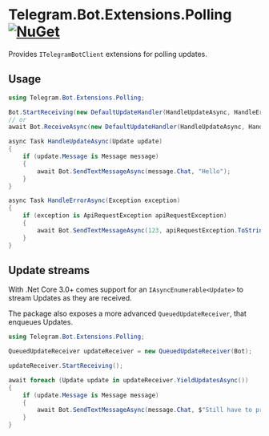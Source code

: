 # Telegram.Bot.Extensions.Polling [![NuGet](https://img.shields.io/nuget/v/Telegram.Bot.Extensions.Polling.svg)](https://www.nuget.org/packages/Telegram.Bot.Extensions.Polling/)

Provides `ITelegramBotClient` extensions for polling updates.

## Usage

```csharp
using Telegram.Bot.Extensions.Polling;

Bot.StartReceiving(new DefaultUpdateHandler(HandleUpdateAsync, HandleErrorAsync));
// or
await Bot.ReceiveAsync(new DefaultUpdateHandler(HandleUpdateAsync, HandleErrorAsync));

async Task HandleUpdateAsync(Update update)
{
    if (update.Message is Message message)
    {
        await Bot.SendTextMessageAsync(message.Chat, "Hello");
    }
}

async Task HandleErrorAsync(Exception exception)
{
    if (exception is ApiRequestException apiRequestException)
    {
        await Bot.SendTextMessageAsync(123, apiRequestException.ToString()));
    }
}
```

## Update streams

With .Net Core 3.0+ comes support for an `IAsyncEnumerable<Update>` to stream Updates as they are received.

The package also exposes a more advanced `QueuedUpdateReceiver`, that enqueues Updates.

```csharp
using Telegram.Bot.Extensions.Polling;

QueuedUpdateReceiver updateReceiver = new QueuedUpdateReceiver(Bot);

updateReceiver.StartReceiving();

await foreach (Update update in updateReceiver.YieldUpdatesAsync())
{
    if (update.Message is Message message)
    {
        await Bot.SendTextMessageAsync(message.Chat, $"Still have to process {updateReceiver.PendingUpdates} updates");
    }
}
```